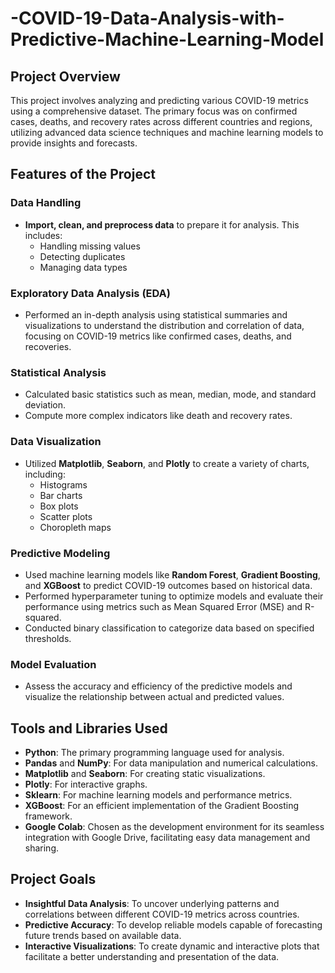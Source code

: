 # -COVID-19-Data-Analysis-with-Predictive-Machine-Learning-Model

## Project Overview

This project involves analyzing and predicting various COVID-19 metrics using a comprehensive dataset. The primary focus was on confirmed cases, deaths, and recovery rates across different countries and regions, utilizing advanced data science techniques and machine learning models to provide insights and forecasts.

## Features of the Project

### Data Handling
- **Import, clean, and preprocess data** to prepare it for analysis. This includes:
  - Handling missing values
  - Detecting duplicates
  - Managing data types

### Exploratory Data Analysis (EDA)
- Performed an in-depth analysis using statistical summaries and visualizations to understand the distribution and correlation of data, focusing on COVID-19 metrics like confirmed cases, deaths, and recoveries.

### Statistical Analysis
- Calculated basic statistics such as mean, median, mode, and standard deviation.
- Compute more complex indicators like death and recovery rates.

### Data Visualization
- Utilized **Matplotlib**, **Seaborn**, and **Plotly** to create a variety of charts, including:
  - Histograms
  - Bar charts
  - Box plots
  - Scatter plots
  - Choropleth maps

### Predictive Modeling
- Used machine learning models like **Random Forest**, **Gradient Boosting**, and **XGBoost** to predict COVID-19 outcomes based on historical data.
- Performed hyperparameter tuning to optimize models and evaluate their performance using metrics such as Mean Squared Error (MSE) and R-squared.
- Conducted binary classification to categorize data based on specified thresholds.

### Model Evaluation
- Assess the accuracy and efficiency of the predictive models and visualize the relationship between actual and predicted values.

## Tools and Libraries Used
- **Python**: The primary programming language used for analysis.
- **Pandas** and **NumPy**: For data manipulation and numerical calculations.
- **Matplotlib** and **Seaborn**: For creating static visualizations.
- **Plotly**: For interactive graphs.
- **Sklearn**: For machine learning models and performance metrics.
- **XGBoost**: For an efficient implementation of the Gradient Boosting framework.
- **Google Colab**: Chosen as the development environment for its seamless integration with Google Drive, facilitating easy data management and sharing.

## Project Goals
- **Insightful Data Analysis**: To uncover underlying patterns and correlations between different COVID-19 metrics across countries.
- **Predictive Accuracy**: To develop reliable models capable of forecasting future trends based on available data.
- **Interactive Visualizations**: To create dynamic and interactive plots that facilitate a better understanding and presentation of the data.
